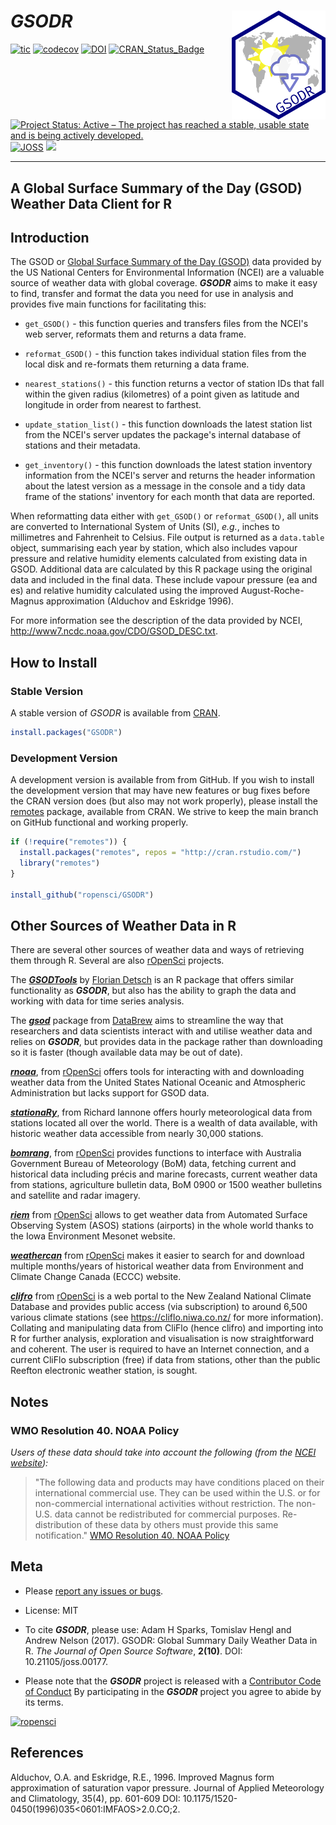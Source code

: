 # _GSODR_ <img src="man/figures/logo.png" align="right" />

<!-- badges: start -->
[![tic](https://github.com/ropensci/GSODR/workflows/tic/badge.svg?branch=main)](https://github.com/ropensci/GSODR/actions)
[![codecov](https://codecov.io/gh/ropensci/GSODR/branch/main/graph/badge.svg)](https://codecov.io/gh/ropensci/GSODR)
[![DOI](https://zenodo.org/badge/DOI/10.5281/zenodo.439850.svg)](https://doi.org/10.5281/zenodo.439850) 
[![CRAN_Status_Badge](https://www.r-pkg.org/badges/version/GSODR)](https://cran.r-project.org/package=GSODR)
[![Project Status: Active – The project has reached a stable, usable state and is being actively developed.](http://www.repostatus.org/badges/latest/active.svg)](http://www.repostatus.org/#active) 
[![JOSS](http://joss.theoj.org/papers/10.21105/joss.00177/status.svg)](http://joss.theoj.org/papers/14021f4e4931cdaab4ea41be27df2df6) 
[![](https://badges.ropensci.org/79_status.svg)](https://github.com/ropensci/onboarding/issues/79)
<!-- badges: end -->

--------------------

## A Global Surface Summary of the Day (GSOD) Weather Data Client for R

## Introduction

The GSOD or [Global Surface Summary of the Day (GSOD)](https://data.noaa.gov/dataset/dataset/global-surface-summary-of-the-day-gsod) data provided by the US National Centers for Environmental Information (NCEI) are a valuable source of weather data with global coverage.
_**GSODR**_ aims to make it easy to find, transfer and format the data you need for use in analysis and provides five main functions for facilitating this:

- `get_GSOD()` - this function queries and transfers files from the NCEI's web server, reformats them and returns a data frame.

- `reformat_GSOD()` - this function takes individual station files from the local disk and re-formats them returning a data frame.

- `nearest_stations()` - this function returns a vector of station IDs that fall within the given radius (kilometres) of a point given as latitude and longitude in order from nearest to farthest.

- `update_station_list()` - this function downloads the latest station list from the NCEI's server updates the package's internal database of stations and their metadata.

- `get_inventory()` - this function downloads the latest station inventory information from the NCEI's server and returns the header information about the latest version as a message in the console and a tidy data frame of the stations' inventory for each month that data are reported.

When reformatting data either with `get_GSOD()` or `reformat_GSOD()`, all units are converted to International System of Units (SI), _e.g._, inches to millimetres and Fahrenheit to Celsius.
File output is returned as a `data.table` object, summarising each year by station, which also includes vapour pressure and relative humidity elements calculated from existing data in GSOD.
Additional data are calculated by this R package using the original data and included in the final data.
These include vapour pressure (ea and es) and relative humidity calculated using the improved August-Roche-Magnus approximation (Alduchov and Eskridge 1996).

For more information see the description of the data provided by NCEI, <http://www7.ncdc.noaa.gov/CDO/GSOD_DESC.txt>.

## How to Install

### Stable Version

A stable version of _GSODR_ is available from [CRAN](https://cran.r-project.org/package=GSODR).

```r
install.packages("GSODR")
```

### Development Version

A development version is available from from GitHub.
If you wish to install the development version that may have new features or bug fixes before the CRAN version does (but also may not work properly), please install the [remotes](https://github.com/r-lib/remotes) package, available from CRAN.
We strive to keep the main branch on GitHub functional and working properly.

```r
if (!require("remotes")) {
  install.packages("remotes", repos = "http://cran.rstudio.com/")
  library("remotes")
}

install_github("ropensci/GSODR")
```

## Other Sources of Weather Data in R

There are several other sources of weather data and ways of retrieving them through R.
Several are also [rOpenSci](https://ropensci.org) projects.

The [_**GSODTools**_](https://github.com/environmentalinformatics-marburg/GSODTools) by [Florian Detsch](https://github.com/fdetsch) is an R package that offers similar functionality as _**GSODR**_, but also has the ability to graph the data and working with data for time series analysis.

The [_**gsod**_](https://github.com/databrew/gsod) package from [DataBrew](http://www.databrew.cc/posts/gsod.html) aims to streamline the way that researchers and data scientists interact with and utilise weather data and relies on _**GSODR**_, but provides data in the package rather than downloading so it is faster (though available data may be out of date).

[_**rnoaa**_](https://CRAN.R-project.org/package=rnoaa), from [rOpenSci](https://docs.ropensci.org/rnoaa/) offers tools for interacting with and downloading weather data from the United States National Oceanic and Atmospheric Administration but lacks support for GSOD data.

[_**stationaRy**_](https://cran.r-project.org/package=stationaRy), from Richard Iannone offers hourly meteorological data from stations located all over the world.
There is a wealth of data available, with historic weather data accessible from nearly 30,000 stations.

[_**bomrang**_](https://CRAN.R-project.org/package=bomrang), from [rOpenSci](https://docs.ropensci.org/bomrang/) provides functions to interface with Australia Government Bureau of Meteorology (BoM) data, fetching current and historical data including précis and marine forecasts, current weather data from stations, agriculture bulletin data, BoM 0900 or 1500 weather bulletins and satellite and radar imagery.

[_**riem**_](https://CRAN.R-project.org/package=riem) from [rOpenSci](https://docs.ropensci.org/riem/) allows to get weather data from Automated Surface Observing System (ASOS) stations (airports) in the whole world thanks to the Iowa Environment Mesonet website.

[_**weathercan**_](https://CRAN.R-project.org/package=weathercan) from [rOpenSci](https://github.com/ropensci/weathercan) makes it easier to search for and download multiple months/years of historical weather data from Environment and Climate Change Canada (ECCC) website.

[_**clifro**_](https://CRAN.R-project.org/package=clifro) from [rOpenSci](https://docs.ropensci.org/clifro/) is a web portal to the New Zealand National Climate Database and provides public access (via subscription) to around 6,500 various climate stations (see <https://cliflo.niwa.co.nz/> for more information).
Collating and manipulating data from CliFlo (hence clifro) and importing into R for further analysis, exploration and visualisation is now straightforward and coherent.
The user is required to have an Internet connection, and a current CliFlo subscription (free) if data from stations, other than the public Reefton electronic weather station, is sought.

## Notes

### WMO Resolution 40\. NOAA Policy

_Users of these data should take into account the following (from the [NCEI website](http://www7.ncdc.noaa.gov/CDO/cdoselect.cmd?datasetabbv=GSOD&countryabbv=&georegionabbv=)):_

> "The following data and products may have conditions placed on their international commercial use. They can be used within the U.S. or for non-commercial international activities without restriction. The non-U.S. data cannot be redistributed for commercial purposes. Re-distribution of these data by others must provide this same notification." [WMO Resolution 40\. NOAA Policy](https://public.wmo.int/en/our-mandate/what-we-do/data-exchange-and-technology-transfer)

## Meta

- Please [report any issues or bugs](https://github.com/ropensci/GSODR/issues).

- License: MIT

- To cite _**GSODR**_, please use: Adam H Sparks, Tomislav Hengl and Andrew Nelson (2017). GSODR: Global Summary Daily Weather Data in R. _The Journal of Open Source Software_, **2(10)**. DOI: 10.21105/joss.00177.

- Please note that the _**GSODR**_ project is released with a [Contributor Code of Conduct](https://github.com/ropensci/GSODR/blob/main/CONDUCT.md) By participating in the _**GSODR**_ project you agree to abide by its terms.

[![ropensci](https://ropensci.org/public_images/github_footer.png)](https://ropensci.org)

## References

Alduchov, O.A. and Eskridge, R.E., 1996. Improved Magnus form approximation of saturation vapor pressure. Journal of Applied Meteorology and Climatology, 35(4), pp. 601-609 DOI: 10.1175/1520-0450(1996)035<0601:IMFAOS>2.0.CO;2.
